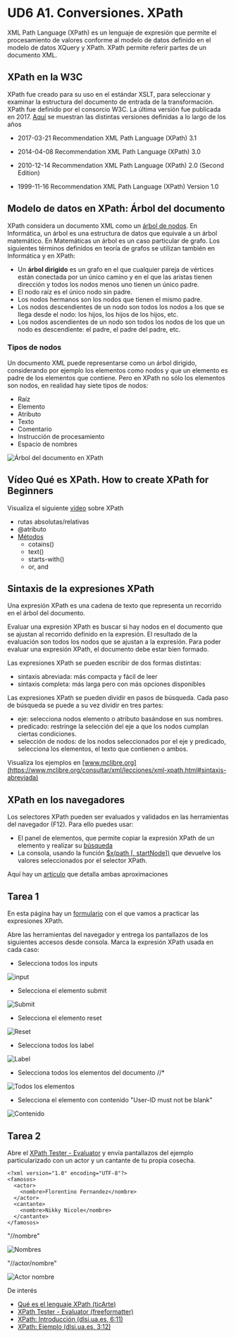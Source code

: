 #  UD6 A1. Conversiones. XPath

XML Path Language (XPath) es un lenguaje de expresión que permite el procesamiento de valores conforme al modelo de datos definido en el modelo de datos XQuery y XPath.
XPath permite referir partes de un documento  XML.

## XPath en la W3C

XPath fue creado para su uso en el estándar XSLT,  para seleccionar y examinar la estructura del documento de entrada de la transformación. XPath fue definido por el consorcio W3C. La última versión fue publicada en 2017. [Aquí](https://www.w3.org/TR/xpath/) se muestran las distintas versiones definidas a lo largo de los años
- 2017-03-21	Recommendation	XML Path Language (XPath) 3.1

- 2014-04-08	Recommendation	XML Path Language (XPath) 3.0

- 2010-12-14	Recommendation	XML Path Language (XPath) 2.0 (Second Edition)

- 1999-11-16	Recommendation	XML Path Language (XPath) Version 1.0

## Modelo de datos en XPath: Árbol del documento

XPath considera un documento XML como un [árbol de nodos](https://www.mclibre.org/consultar/xml/lecciones/xml-xpath.html#arbol-documento). En Informática, un árbol es una estructura de datos que equivale a un árbol matemático. En Matemáticas un árbol es un caso particular de grafo. Los siguientes términos definidos en teoría de grafos se utilizan también en Informática y en XPath:
- Un **árbol dirigido** es un grafo en el que cualquier pareja de vértices están conectada por un único camino y en el que las aristas tienen dirección y todos los nodos menos uno tienen un único padre.
- El nodo raíz es el único nodo sin padre. 
- Los nodos hermanos son los nodos que tienen el mismo padre.
- Los nodos descendientes de un nodo son todos los nodos a los que se llega desde el nodo: los hijos, los hijos de los hijos, etc.
- Los nodos ascendientes de un nodo son todos los nodos de los que un nodo es descendiente: el padre, el padre del padre, etc.

### Tipos de nodos
Un documento XML puede representarse como un árbol dirigido, considerando por ejemplo los elementos como nodos y que un elemento es padre de los elementos que contiene. Pero en XPath no sólo los elementos son nodos, en realidad hay siete tipos de nodos:
- Raíz
- Elemento
- Atributo
- Texto
- Comentario
- Instrucción de procesamiento
- Espacio de nombres

![Árbol del documento en XPath](grafos-documento.svg)

## Vídeo Qué es XPath. How to create XPath for Beginners

Visualiza el siguiente  [vídeo](https://youtu.be/U-MZJ6rbqi4) sobre XPath
- rutas absolutas/relativas
- @atributo
- [Métodos](https://www.guru99.com/xpath-selenium.html) 
  - cotains()
  - text()
  - starts-with()
  - or, and
  
## Sintaxis de la expresiones XPath

Una expresión XPath es una cadena de texto que representa un recorrido en el árbol del documento.

Evaluar una expresión XPath es buscar si hay nodos en el documento que se ajustan al recorrido definido en la expresión. El resultado de la evaluación son todos los nodos que se ajustan a la expresión. Para poder evaluar una expresión XPath, el documento debe estar bien formado.

Las expresiones XPath se pueden escribir de dos formas distintas:

- sintaxis abreviada: más compacta y fácil de leer
- sintaxis completa: más larga pero con más opciones disponibles

Las expresiones XPath se pueden dividir en pasos de búsqueda. Cada paso de búsqueda se puede a su vez dividir en tres partes:

- eje: selecciona nodos elemento o atributo basándose en sus nombres.
- predicado: restringe la selección del eje a que los nodos cumplan ciertas condiciones.
- selección de nodos: de los nodos seleccionados por el eje y predicado, selecciona los elementos, el texto que contienen o ambos.

Visualiza los ejemplos en [www.mclibre.org](https://www.mclibre.org/consultar/xml/lecciones/xml-xpath.html#sintaxis-abreviada)

## XPath en los navegadores

Los selectores XPath pueden ser evaluados y validados  en las herramientas del navegador (F12). Para ello puedes usar: 
- El panel de elementos, que permite copiar la expresión XPath de un elemento y realizar su [búsqueda](https://stackoverflow.com/a/22573161)
- La consola, usando la función  [ $x(path [, startNode])](https://developer.chrome.com/docs/devtools/console/utilities/#xpath-function) que devuelve los valores seleccionados por el selector XPath.

Aquí hay un [artículo](https://yizeng.me/2014/03/23/evaluate-and-validate-xpath-css-selectors-in-chrome-developer-tools/) que detalla ambas aproximaciones 

## Tarea 1
En esta página hay un [formulario](https://demo.guru99.com/test/selenium-xpath.html) con el que vamos a practicar las expresiones XPath.

Abre las herramientas del navegador y entrega los pantallazos de los siguientes accesos desde consola. Marca la expresión XPath usada en cada caso:
- Selecciona todos los inputs
  
![input](T1/inputs.png)
- Selecciona el elemento submit
  
![Submit](T1/submit.png)
- Selecciona el  elemento reset
  
![Reset](T1/reset.png)
- Selecciona todos los label
  
![Label](T1/label.png)
- Selecciona todos los elementos del documento //*
  
![Todos los elementos](T1/todo.png)
- Selecciona el elemento con contenido "User-ID must not be blank"
  
![Contenido](T1/contenido.png)

## Tarea 2 
Abre el [XPath Tester - Evaluator](https://www.freeformatter.com/xpath-tester.html#ad-output) y envía pantallazos del ejemplo particularizado con un actor y un cantante de tu propia cosecha.

~~~
<?xml version="1.0" encoding="UTF-8"?>
<famosos>
  <actor>
    <nombre>Florentino Fernandez</nombre>
  </actor>
  <cantante>
    <nombre>Nikky Nicole</nombre>
  </cantante>
</famosos>
~~~
"//nombre"

![Nombres](T2/nombres.png)

"//actor/nombre"

![Actor nombre](T2/actornombre.png)

De interés
- [Qué es el lenguaje XPath (ticArte)](https://www.ticarte.com/contenido/que-es-el-lenguaje-xpath)
- [XPath Tester - Evaluator (freeformatter)](https://www.freeformatter.com/xpath-tester.html#ad-output)
- [XPath: Introducción (dlsi.ua.es, 6:11)](https://youtu.be/gsikl5FBEXg)
- [XPath: Ejemplo (dlsi.ua.es, 3:12)](https://youtu.be/Cx-r_VU_eu8)
